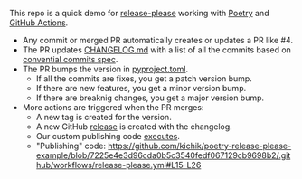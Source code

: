 This repo is a quick demo for [release-please](https://github.com/googleapis/release-please) working with [Poetry](https://python-poetry.org/) and [GitHub Actions](https://github.com/features/actions).
  * Any commit or merged PR automatically creates or updates a PR like #4.
  * The PR updates [CHANGELOG.md](CHANGELOG.md) with a list of all the commits based on [convential commits spec](https://www.conventionalcommits.org/).
  * The PR bumps the version in [pyproject.toml](pyproject.toml).
    * If all the commits are fixes, you get a patch version bump.
    * If there are new features, you get a minor version bump.
    * If there are breaknig changes, you get a major version bump.
  * More actions are triggered when the PR merges:
    * A new tag is created for the version.
    * A new GitHub [release](https://github.com/kichik/poetry-release-please-example/releases/tag/v0.1.3) is created with the changelog.
    * Our custom publishing code [executes](https://github.com/kichik/poetry-release-please-example/runs/5635748968?check_suite_focus=true).
    * "Publishing" code: https://github.com/kichik/poetry-release-please-example/blob/7225e4e3d96cda0b5c3540fedf067129cb9698b2/.github/workflows/release-please.yml#L15-L26
